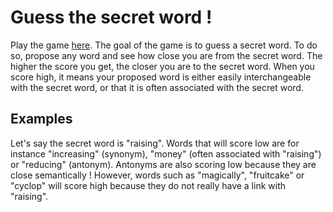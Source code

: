 # Guess the secret word !

Play the game [here](https://share.streamlit.io/marcaureledivernois/semantic_game/app.py). The goal of the game is to guess a secret word. To do so,
propose any word and see how close you are from the secret word. The higher the score you get, the closer
you are to the secret word. When you score high, it means your proposed word is either easily
interchangeable with the secret word, or that it is often associated with the secret word.

## Examples

Let's say the secret word is "raising". Words that will score low are for instance "increasing" (synonym), "money" 
(often associated with "raising") or "reducing" (antonym). Antonyms are
also scoring low because they are close semantically ! However, words such as "magically", "fruitcake" or "cyclop" will score high
because they do not really have a link with "raising".
